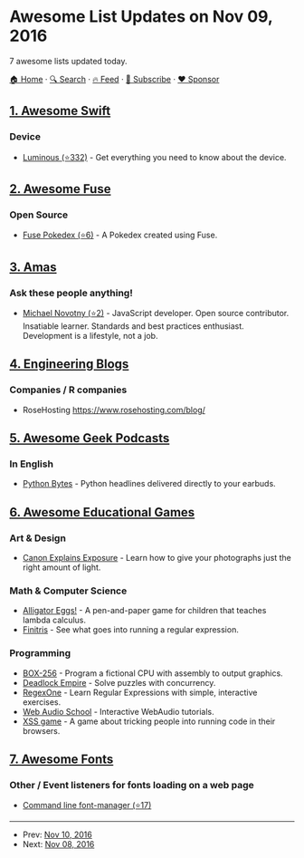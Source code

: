# Awesome List Updates on Nov 09, 2016

7 awesome lists updated today.

[🏠 Home](/README.md) · [🔍 Search](https://www.trackawesomelist.com/search/) · [🔥 Feed](https://www.trackawesomelist.com/rss.xml) · [📮 Subscribe](https://trackawesomelist.us17.list-manage.com/subscribe?u=d2f0117aa829c83a63ec63c2f&id=36a103854c) · [❤️  Sponsor](https://github.com/sponsors/theowenyoung)



## [1. Awesome Swift](/content/matteocrippa/awesome-swift/README.md)

### Device

*   [Luminous (⭐332)](https://github.com/andrealufino/Luminous) - Get everything you need to know about the device.

## [2. Awesome Fuse](/content/fuse-compound/awesome-fuse/README.md)

### Open Source

*   [Fuse Pokedex (⭐6)](https://github.com/franzsilva/FusePokeDex) - A Pokedex created using Fuse.

## [3. Amas](/content/sindresorhus/amas/README.md)

### Ask these people anything!

*   [Michael Novotny (⭐2)](https://github.com/manovotny/ama) - JavaScript developer. Open source contributor. Insatiable learner. Standards and best practices enthusiast. Development is a lifestyle, not a job.

## [4. Engineering Blogs](/content/kilimchoi/engineering-blogs/README.md)

### Companies / R companies

*   RoseHosting <https://www.rosehosting.com/blog/>

## [5. Awesome Geek Podcasts](/content/ayr-ton/awesome-geek-podcasts/README.md)

### In English

*   [Python Bytes](https://pythonbytes.fm/) - Python headlines delivered directly to your earbuds.

## [6. Awesome Educational Games](/content/yrgo/awesome-educational-games/README.md)

### Art & Design

*   [Canon Explains Exposure](http://www.canonoutsideofauto.ca/) - Learn how to give your photographs just the right amount of light.

### Math & Computer Science

*   [Alligator Eggs!](http://worrydream.com/#!/AlligatorEggs) - A pen-and-paper game for children that teaches lambda calculus.
*   [Finitris](http://www.postcrashgames.com/finitris/) - See what goes into running a regular expression.

### Programming

*   [BOX-256](http://box-256.com/) - Program a fictional CPU with assembly to output graphics.
*   [Deadlock Empire](https://deadlockempire.github.io/) - Solve puzzles with concurrency.
*   [RegexOne](https://regexone.com/lesson/introduction_abcs) - Learn Regular Expressions with simple, interactive exercises.
*   [Web Audio School](https://mmckegg.github.io/web-audio-school/) - Interactive WebAudio tutorials.
*   [XSS game](https://xss-game.appspot.com) - A game about tricking people into running code in their browsers.

## [7. Awesome Fonts](/content/brabadu/awesome-fonts/README.md)

### Other / Event listeners for fonts loading on a web page

*   [Command line font-manager (⭐17)](https://github.com/alyssais/font)

---

- Prev: [Nov 10, 2016](/content/2016/11/10/README.md)
- Next: [Nov 08, 2016](/content/2016/11/08/README.md)